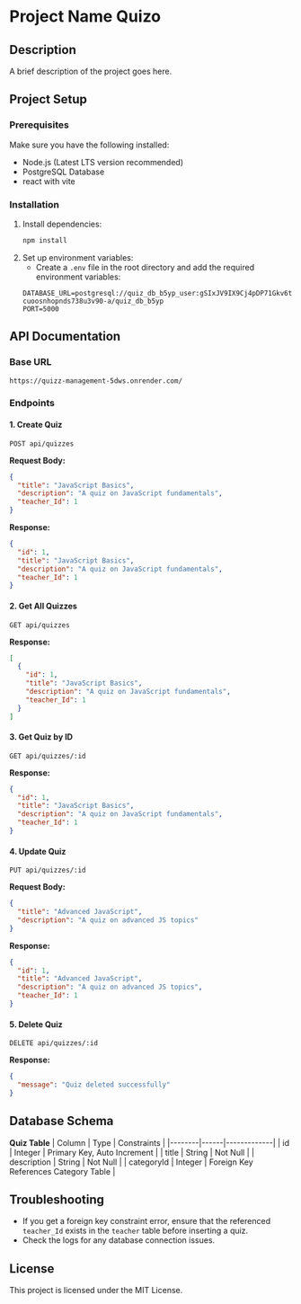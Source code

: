 # Project Name  Quizo

## Description
A brief description of the project goes here.

## Project Setup

### Prerequisites
Make sure you have the following installed:
- Node.js (Latest LTS version recommended)
- PostgreSQL Database
- react with vite

### Installation
1. Install dependencies:
   ```bash
   npm install
   ```
2. Set up environment variables:
   - Create a `.env` file in the root directory and add the required environment variables:
   ```env
   DATABASE_URL=postgresql://quiz_db_b5yp_user:gSIxJV9IX9Cj4pDP71Gkv6typvrF7SuJ@dpg-cuoosnhopnds738u3v90-a/quiz_db_b5yp
   PORT=5000
   ```

## API Documentation

### Base URL
```
https://quizz-management-5dws.onrender.com/
```

### Endpoints

#### 1. Create Quiz
```http
POST api/quizzes
```
**Request Body:**
```json
{
  "title": "JavaScript Basics",
  "description": "A quiz on JavaScript fundamentals",
  "teacher_Id": 1
}
```
**Response:**
```json
{
  "id": 1,
  "title": "JavaScript Basics",
  "description": "A quiz on JavaScript fundamentals",
  "teacher_Id": 1
}
```

#### 2. Get All Quizzes
```http
GET api/quizzes
```
**Response:**
```json
[
  {
    "id": 1,
    "title": "JavaScript Basics",
    "description": "A quiz on JavaScript fundamentals",
    "teacher_Id": 1
  }
]
```

#### 3. Get Quiz by ID
```http
GET api/quizzes/:id
```
**Response:**
```json
{
  "id": 1,
  "title": "JavaScript Basics",
  "description": "A quiz on JavaScript fundamentals",
  "teacher_Id": 1
}
```

#### 4. Update Quiz
```http
PUT api/quizzes/:id
```
**Request Body:**
```json
{
  "title": "Advanced JavaScript",
  "description": "A quiz on advanced JS topics"
}
```
**Response:**
```json
{
  "id": 1,
  "title": "Advanced JavaScript",
  "description": "A quiz on advanced JS topics",
  "teacher_Id": 1
}
```

#### 5. Delete Quiz
```http
DELETE api/quizzes/:id
```
**Response:**
```json
{
  "message": "Quiz deleted successfully"
}
```

## Database Schema

**Quiz Table**
| Column | Type | Constraints |
|--------|------|-------------|
| id | Integer | Primary Key, Auto Increment |
| title | String | Not Null |
| description | String | Not Null |
| categoryId | Integer | Foreign Key References Category Table |

## Troubleshooting
- If you get a foreign key constraint error, ensure that the referenced `teacher_Id` exists in the `teacher` table before inserting a quiz.
- Check the logs for any database connection issues.

## License
This project is licensed under the MIT License.

